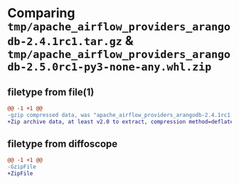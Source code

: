 # Comparing `tmp/apache_airflow_providers_arangodb-2.4.1rc1.tar.gz` & `tmp/apache_airflow_providers_arangodb-2.5.0rc1-py3-none-any.whl.zip`

## filetype from file(1)

```diff
@@ -1 +1 @@
-gzip compressed data, was "apache_airflow_providers_arangodb-2.4.1rc1.tar", last modified: Fri Dec 22 23:35:17 2023, max compression
+Zip archive data, at least v2.0 to extract, compression method=deflate
```

## filetype from diffoscope

```diff
@@ -1 +1 @@
-GzipFile
+ZipFile
```

